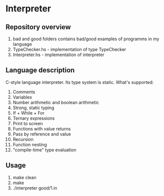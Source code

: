 # Interpreter
## Repository overview
1. bad and good folders contains bad/good examples of programms in my language
2. TypeChecker.hs - implementation of type TypeChecker
3. Interpreter.hs - implementation of interpreter 
## Language description
C-style language interpreter. Its type system is static.
What's supported:
1. Comments
2. Variables
3. Number arithmetic and boolean arithmetic
4. Strong, static typing
5. If + While + For
6. Ternary expressions
7. Print to screen
8. Functions with value returns
9. Pass by reference and value
10. Recursion
11. Function nesting
12. "compile-time" type evaluation
## Usage
1. make clean
2. make
3. ./interpreter good/1.in

